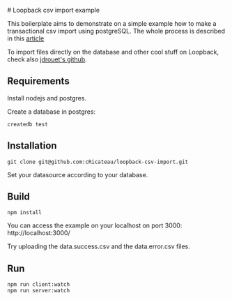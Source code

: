 # Loopback csv import example

This boilerplate aims to demonstrate on a simple example how to make a transactional csv import using postgreSQL.
The whole process is described in this [article](http://www.theodo.fr/blog/2016/01/how-to-make-a-user-friendly-and-transactional-csv-import-in-loopback/)


To import files directly on the database and other cool stuff on Loopback, check also [jdrouet's github](https://github.com/jdrouet).

## Requirements

Install nodejs and postgres.

Create a database in postgres:

    createdb test

## Installation

    git clone git@github.com:cRicateau/loopback-csv-import.git

Set your datasource according to your database.

## Build

    npm install

You can access the example on your localhost on port 3000:  http://localhost:3000/

Try uploading the data.success.csv and the data.error.csv files.

## Run

    npm run client:watch
    npm run server:watch

